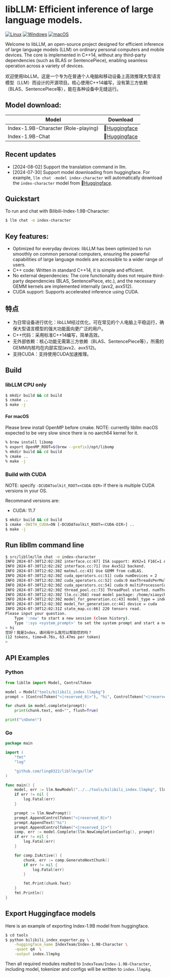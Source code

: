 # libLLM: Efficient inference of large language models.

[![Linux](https://github.com/ling0322/libllm/actions/workflows/cmake-linux.yml/badge.svg?branch=main)](https://github.com/ling0322/libllm/actions/workflows/cmake-linux.yml) [![Windows](https://github.com/ling0322/libllm/actions/workflows/cmake-windows.yml/badge.svg?branch=main)](https://github.com/ling0322/libllm/actions/workflows/cmake-windows.yml) [![macOS](https://github.com/ling0322/libllm/actions/workflows/cmake-darwin.yml/badge.svg?branch=main)](https://github.com/ling0322/libllm/actions/workflows/cmake-darwin.yml)

Welcome to libLLM, an open-source project designed for efficient inference of large language models (LLM) on ordinary personal computers and mobile devices. The core is implemented in C++14, without any third-party dependencies (such as BLAS or SentencePiece), enabling seamless operation across a variety of devices.

欢迎使用libLLM，这是一个专为在普通个人电脑和移动设备上高效推理大型语言模型（LLM）而设计的开源项目。核心使用C++14编写，没有第三方依赖（BLAS、SentencePiece等），能在各种设备中无缝运行。

## Model download:

| Model       | Download       |
|-------------|----------------|
| Index-1.9B-Character (Role-playing) | 🤗[Huggingface](https://huggingface.co/ling0322/bilibili-index-1.9b-libllm/blob/main/bilibili-index-1.9b-character-q4.llmpkg) |
| Index-1.9B-Chat | 🤗[Huggingface](https://huggingface.co/ling0322/bilibili-index-1.9b-libllm/blob/main/bilibili-index-1.9b-chat-q4.llmpkg) |

## Recent updates

- [2024-08-02] Support the translation command in llm.
- [2024-07-30] Support model downloading from huggingface. For example, `llm chat -model index-character` will automatically download the `index-character` model from 🤗[Huggingface](https://huggingface.co/ling0322/bilibili-index-1.9b-libllm/blob/main/bilibili-index-1.9b-chat-q4.llmpkg).

## Quickstart

To run and chat with Bilibili-Index-1.9B-Character:

```bash
$ llm chat -m index-character
```

## Key features:

- Optimized for everyday devices: libLLM has been optimized to run smoothly on common personal computers, ensuring the powerful capabilities of large language models are accessible to a wider range of users.
- C++ code: Written in standard C++14, it is simple and efficient.
- No external dependencies: The core functionality does not require third-party dependencies (BLAS, SentencePiece, etc.), and the necessary GEMM kernels are implemented internally (avx2, avx512).
- CUDA support: Supports accelerated inference using CUDA.

## 特点

- 为日常设备进行优化：libLLM经过优化，可在常见的个人电脑上平稳运行，确保大型语言模型的强大功能面向更广泛的用户。
- C++代码：采用标准C++14编写，简单高效。
- 无外部依赖：核心功能无需第三方依赖（BLAS、SentencePiece等），所需的GEMM内核均在内部实现(avx2、avx512)。
- 支持CUDA：支持使用CUDA加速推理。

## Build

### libLLM CPU only

```bash
$ mkdir build && cd build
$ cmake ..
$ make -j
```

#### For macOS

Please brew install OpenMP before cmake. NOTE: currently libllm macOS expected to be very slow since there is no aarch64 kernel for it.

```bash
% brew install libomp
% export OpenMP_ROOT=$(brew --prefix)/opt/libomp
% mkdir build && cd build
% cmake ..
% make -j
```

### Build with CUDA

NOTE: specify `-DCUDAToolkit_ROOT=<CUDA-DIR>` if there is multiple CUDA versions in your OS.

Recommand versions are:
- CUDA: 11.7

```bash
$ mkdir build && cd build
$ cmake -DWITH_CUDA=ON [-DCUDAToolkit_ROOT=<CUDA-DIR>] ..
$ make -j
```

## Run libllm command line

```bash
$ src/libllm/llm chat -m index-character
INFO 2024-07-30T12:02:28Z interface.cc:67] ISA support: AVX2=1 F16C=1 AVX512F=1
INFO 2024-07-30T12:02:28Z interface.cc:71] Use Avx512 backend.
INFO 2024-07-30T12:02:30Z matmul.cc:43] Use GEMM from cuBLAS.
INFO 2024-07-30T12:02:30Z cuda_operators.cc:51] cuda numDevices = 2
INFO 2024-07-30T12:02:30Z cuda_operators.cc:52] cuda:0 maxThreadsPerMultiProcessor = 2048
INFO 2024-07-30T12:02:30Z cuda_operators.cc:54] cuda:0 multiProcessorCount = 20
INFO 2024-07-30T12:02:30Z thread_pool.cc:73] ThreadPool started. numThreads=20
INFO 2024-07-30T12:02:30Z llm.cc:204] read model package: /home/xiaoych/.libllm/models/bilibili-index-1.9b-character-q4.llmpkg
INFO 2024-07-30T12:02:30Z model_for_generation.cc:43] model_type = index
INFO 2024-07-30T12:02:30Z model_for_generation.cc:44] device = cuda
INFO 2024-07-30T12:02:31Z state_map.cc:66] 220 tensors read.
Please input your question.
    Type ':new' to start a new session (clean history).
    Type ':sys <system_prompt>' to set the system prompt and start a new session .
> hi
您好！我是Index，请问有什么我可以帮助您的吗？
(12 tokens, time=0.76s, 63.47ms per token)
> 
```

## API Examples

### Python

```python
from libllm import Model, ControlToken

model = Model("tools/bilibili_index.llmpkg")
prompt = [ControlToken("<|reserved_0|>"), "hi", ControlToken("<|reserved_1|>")]

for chunk in model.complete(prompt):
    print(chunk.text, end="", flush=True)

print("\nDone!")
```

### Go

```go
package main

import (
    "fmt"
    "log"

    "github.com/ling0322/libllm/go/llm"
)

func main() {
    model, err := llm.NewModel("../../tools/bilibili_index.llmpkg", llm.Auto)
    if err != nil {
        log.Fatal(err)
    }

    prompt := llm.NewPrompt()
    prompt.AppendControlToken("<|reserved_0|>")
    prompt.AppendText("hi")
    prompt.AppendControlToken("<|reserved_1|>")
    comp, err := model.Complete(llm.NewCompletionConfig(), prompt)
    if err != nil {
        log.Fatal(err)
    }

    for comp.IsActive() {
        chunk, err := comp.GenerateNextChunk()
        if err != nil {
            log.Fatal(err)
        }

        fmt.Print(chunk.Text)
    }
    fmt.Println()
}

```

## Export Huggingface models

Here is an example of exporting Index-1.9B model from huggingface.

```bash
$ cd tools
$ python bilibili_index_exporter.py \
    -huggingface_name IndexTeam/Index-1.9B-Character \
    -quant q4  \
    -output index.llmpkg 

```

Then all required modules realted to `IndexTeam/Index-1.9B-Character`, including model, tokenizer and configs will be written to `index.llmpkg`.
